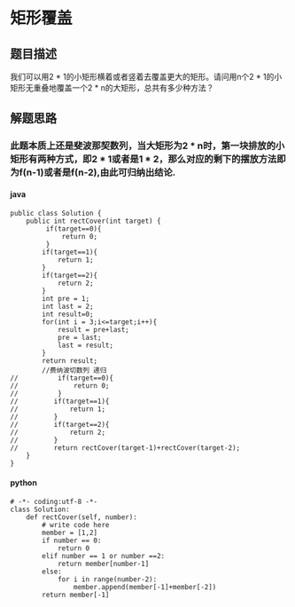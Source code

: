 # 矩形覆盖
## 题目描述
我们可以用2 * 1的小矩形横着或者竖着去覆盖更大的矩形。请问用n个2 * 1的小矩形无重叠地覆盖一个2 * n的大矩形，总共有多少种方法？
## 解题思路
### 此题本质上还是斐波那契数列，当大矩形为2 * n时，第一块排放的小矩形有两种方式，即2 * 1或者是1 * 2，那么对应的剩下的摆放方法即为f(n-1)或者是f(n-2),由此可归纳出结论.
#### java
```
public class Solution {
    public int rectCover(int target) {
         if(target==0){
             return 0;
         }
        if(target==1){
            return 1;
        }
        if(target==2){
            return 2;
        }
        int pre = 1;
        int last = 2;
        int result=0;
        for(int i = 3;i<=target;i++){
            result = pre+last;
            pre = last;
            last = result;
        }
        return result;
        //费纳波切数列 递归
//          if(target==0){
//              return 0;
//          }
//         if(target==1){
//             return 1;
//         }
//         if(target==2){
//             return 2;
//         }
//         return rectCover(target-1)+rectCover(target-2);
    }
}
````


#### python
```
# -*- coding:utf-8 -*-
class Solution:
    def rectCover(self, number):
        # write code here
        member = [1,2]
        if number == 0:
            return 0
        elif number == 1 or number ==2:
            return member[number-1]
        else:
            for i in range(number-2):
                member.append(member[-1]+member[-2])
        return member[-1]         
```
